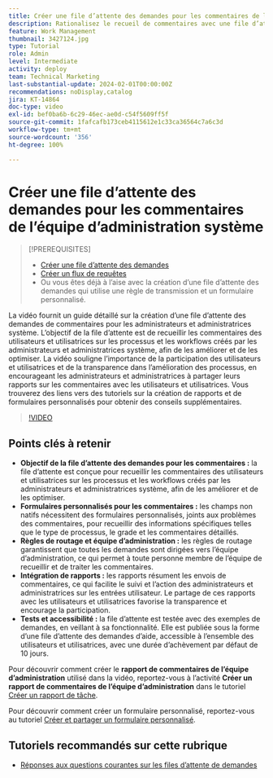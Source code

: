 ```yaml
---
title: Créer une file d’attente des demandes pour les commentaires de l’équipe d’administration système
description: Rationalisez le recueil de commentaires avec une file d’attente des demandes dédiée, l’utilisation de formulaires personnalisés pour une entrée détaillée, des règles de routage pour diriger les envois vers l’équipe d’administration, l’intégration de rapports pour obtenir des informations exploitables et la publication de files d’attente des demandes d’aide accessibles avec une durée d’achèvement de 10 jours par défaut.
feature: Work Management
thumbnail: 3427124.jpg
type: Tutorial
role: Admin
level: Intermediate
activity: deploy
team: Technical Marketing
last-substantial-update: 2024-02-01T00:00:00Z
recommendations: noDisplay,catalog
jira: KT-14864
doc-type: video
exl-id: bef0ba6b-6c29-46ec-ae0d-c54f5609ff5f
source-git-commit: 1fafcafb173ceb4115612e1c33ca36564c7a6c3d
workflow-type: tm+mt
source-wordcount: '356'
ht-degree: 100%

---
```


# Créer une file d’attente des demandes pour les commentaires de l’équipe d’administration système

>[!PREREQUISITES]
>
>* [Créer une file d’attente des demandes](https://experienceleague.adobe.com/docs/workfront-learn/tutorials-workfront/manage-work/request-queues/create-a-request-queue.html?lang=fr)
>* [Créer un flux de requêtes](https://experienceleague.adobe.com/docs/workfront-learn/tutorials-workfront/manage-work/request-queues/create-a-request-flow.html?lang=fr)
>* Ou vous êtes déjà à l’aise avec la création d’une file d’attente des demandes qui utilise une règle de transmission et un formulaire personnalisé.

La vidéo fournit un guide détaillé sur la création d’une file d’attente des demandes de commentaires pour les administrateurs et administratrices système.
&#x200B;L’objectif de la file d’attente est de recueillir les commentaires des utilisateurs et utilisatrices sur les processus et les workflows créés par les administrateurs et administratrices système, afin de les améliorer et de les optimiser.
La vidéo souligne l’importance de la participation des utilisateurs et utilisatrices et de la transparence dans l’amélioration des processus, en encourageant les administrateurs et administratrices à partager leurs rapports sur les commentaires avec les utilisateurs et utilisatrices.
Vous trouverez des liens vers des tutoriels sur la création de rapports et de formulaires personnalisés pour obtenir des conseils supplémentaires.


>[!VIDEO](https://video.tv.adobe.com/v/3427124/?quality=12&learn=on)

## Points clés à retenir

* **Objectif de la file d’attente des demandes pour les commentaires :** la file d’attente est conçue pour recueillir les commentaires des utilisateurs et utilisatrices sur les processus et les workflows créés par les administrateurs et administratrices système, afin de les améliorer et de les optimiser.
* **Formulaires personnalisés pour les commentaires :** les champs non natifs nécessitent des formulaires personnalisés, joints aux problèmes des commentaires, pour recueillir des informations spécifiques telles que le type de processus, le grade et les commentaires détaillés.
* **Règles de routage et équipe d’administration :** les règles de routage garantissent que toutes les demandes sont dirigées vers l’équipe d’administration, ce qui permet à toute personne membre de l’équipe de recueillir et de traiter les commentaires.
* **Intégration de rapports :** les rapports résument les envois de commentaires, ce qui facilite le suivi et l’action des administrateurs et administratrices sur les entrées utilisateur. Le partage de ces rapports avec les utilisateurs et utilisatrices favorise la transparence et encourage la participation.
* **Tests et accessibilité :** la file d’attente est testée avec des exemples de demandes, en veillant à sa fonctionnalité. Elle est publiée sous la forme d’une file d’attente des demandes d’aide, accessible à l’ensemble des utilisateurs et utilisatrices, avec une durée d’achèvement par défaut de 10 jours.


Pour découvrir comment créer le **rapport de commentaires de l’équipe d’administration** utilisé dans la vidéo, reportez-vous à l’activité **Créer un rapport de commentaires de l’équipe d’administration** dans le tutoriel [Créer un rapport de tâche](https://experienceleague.adobe.com/fr/docs/workfront-learn/tutorials-workfront/reporting/basic-reporting/create-a-task-report#activity-2-create-an-admin-team-feedback-report).

Pour découvrir comment créer un formulaire personnalisé, reportez-vous au tutoriel [Créer et partager un formulaire personnalisé](https://experienceleague.adobe.com/docs/workfront-learn/tutorials-workfront/custom-data/custom-forms/custom-forms-creating-and-sharing-a-custom-form.html?lang=fr).

## Tutoriels recommandés sur cette rubrique

* [Réponses aux questions courantes sur les files d’attente de demandes](/help/manage-work/request-queues/request-queue-faq.md)
